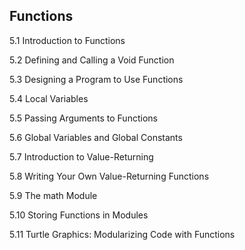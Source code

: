 ## Functions

5.1 Introduction to Functions

5.2 Defining and Calling a Void Function

5.3 Designing a Program to Use Functions

5.4 Local Variables

5.5 Passing Arguments to Functions

5.6 Global Variables and Global Constants

5.7 Introduction to Value-Returning

5.8 Writing Your Own Value-Returning Functions

5.9 The math Module

5.10 Storing Functions in Modules

5.11 Turtle Graphics: Modularizing Code
with Functions